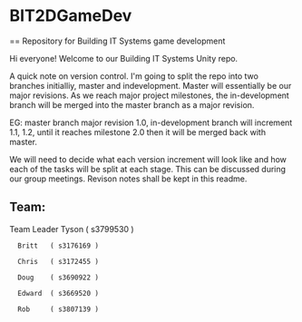 # BIT2DGameDev
==
Repository for Building IT Systems game development 

Hi everyone! Welcome to our Building IT Systems Unity repo.

A quick note on version control. I'm going to split the repo into two branches initialliy, master and indevelopment. Master will essentially be our major revisions. As we reach major project milestones, the in-development branch will be merged into the master branch as a major revision.

EG: master branch major revision 1.0, in-development branch will increment 1.1, 1.2, until it reaches milestone 2.0 then it will be merged back with master.

We will need to decide what each version increment will look like and how each of the tasks will be split at each stage. This can be discussed during our group meetings. Revison notes shall be kept in this readme.

Team:
--
Team Leader
      Tyson   ( s3799530 )

      Britt   ( s3176169 )

      Chris   ( s3172455 )

      Doug    ( s3690922 )

      Edward  ( s3669520 )

      Rob     ( s3807139 )
